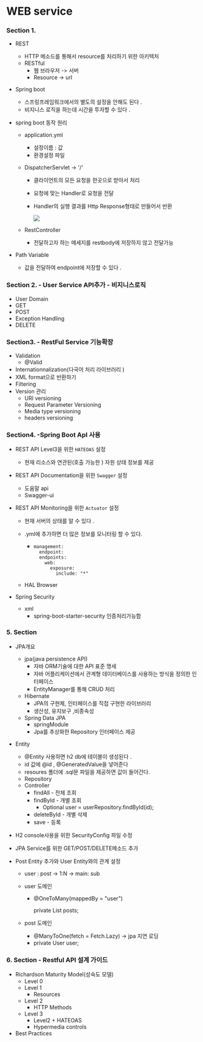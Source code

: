 # WEB service



### Section 1.

- REST 

  - HTTP 메소드를 통해서 resource를 처리하기 위한 아키텍처 
  - RESTful
    - 웹 브라우저  -> 서버 
    - Resource -> url 

- Spring boot 

  - 스프링프레임워크에서의 별도의 설정을 안해도 된다 .
  - 비지니스 로직을 하는데 시간을 투자할 수 있다 .

- spring boot 동작 원리 

  - application.yml 

    - 설정이름 :  값 
    - 환경설정 파일 

  - DispatcherServlet -> '/'

    - 클라이언트의 모든 요청을 한곳으로 받아서 처리

    - 요청에 맞는 Handler로 요청을 전달

    - Handler의 실행 결과를 Http Response형태로 만들어서 반환 

      ![](C:\Users\0516k\OneDrive\Pictures\dispatcherServler.PNG)

  - RestController 

    - 전달하고자 하는 메세지를 restbody에 저장하지 않고 전달가능 

- Path Variable 

  - 값을 전달하여 endpoint에 저장할 수 있다 .



### Section 2.  - User Service API추가  - 비지니스로직

- User Domain
- GET
- POST
- Exception Handling 
- DELETE



### Section3.  - RestFul Service 기능확장 

- Validation
  - @Valid 
- Internationnalization(다국어 처리 라이브러리 )
- XML format으로 반환하기
- Filtering
- Version 관리 
  - URI versioning
  - Request Parameter Versioning
  - Media type versioning
  - headers versioning

### Section4. -Spring Boot ApI 사용 

- REST API Level3을 위한 `HATEOAS` 설정 

  - 현재 리소스와 연관된(호출 가능한 ) 자원 상태 정보를 제공 

- REST API Documentation을 위한 `Swagger` 설정 

  - 도움말 api 
  - Swagger-ui

- REST API Monitoring을 위한 `Actuator` 설정

  - 현재 서버의 상태를 알 수 있다 .

  - .yml에 추가하면 더 많은 정보를 모니터링 할 수 있다.

    - ```
      management:
        endpoint:
        endpoints:
          web:
            exposure:
              include: "*"
      ```

  - HAL Browser 

- Spring Security

  - xml
    - spring-boot-starter-security 인증처리가능함 

### 5. Section

- JPA개요 

  - jpa(java persistence API)
    - 자바 ORM기술에 대한 API 표준 명세 
    - 자바 어플리케이션에서 관계형 데이터베이스를 사용하는 방식을 정의한 인터페이스 
    - EntityManager를 통해 CRUD 처리
  - Hibernate 
    - JPA의 구현체, 인터페이스를 직접 구현한 라이브러리 
    - 생산성, 유지보구 ,비종속성
  - Spring Data JPA
    - springModule
    - Jpa를 추상화한 Repository 인터페이스 제공 

- Entity

  - @Entity 사용하면 h2 db에 테이블이 생성된다 .
  - id 값에 @id , @GeneratedValue을 넣어준다 
  - resoures 폴더에 .sql문 파일을 제공하면 값이 들어간다.
  - Repository 
  - Controller 
    - findAll - 전체 조회
    - findById  - 개별 조회 
      - Optional<User> user = userRepository.findById(id);
    - deleteById - 개별 삭제 
    - save - 등록 

- H2 console사용을 위한 SecurityConfig 파일 수정

- JPA Service를 위한 GET/POST/DELETE메소드 추가

- Post Entity 추가와 User Entity와의 관계 설정  

  - user : post -> 1:N  -> main: sub

  - user 도메인 

    - @OneToMany(mappedBy = "user")

      private List<Post> posts;

  - post 도메인 

    - @ManyToOne(fetch = Fetch.Lazy) -> jpa 지연 로딩 
    - private User user;

### 6. Section - Restful APl 설계 가이드

- Richardson Maturity Model(성숙도 모델)
  - Level 0
  - Level 1 
    - Resources
  - Level 2
    - HTTP Methods
  - Level 3 
    - Level2 + HATEOAS 
    - Hypermedia controls
- Best Practices